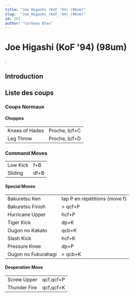 ```yaml
---
title: "Joe Higashi (KoF '94) (98um)"
slug:  "Joe_Higashi_(KoF_'94)_(98um)"
id: 253
author: "Corbeau Bleu"
---
```


# Joe Higashi (KoF '94) (98um)

.

## Introduction

## Liste des coups

### Coups Normaux

#### Choppes

|                |               |
|----------------|---------------|
| Knees of Hades | Proche, b/f+C |
| Leg Throw      | Proche, b/f+D |

### Command Moves

|          |      |
|----------|------|
| Low Kick | f+B  |
| Sliding  | df+B |

#### Special Moves

|                     |                               |
|---------------------|-------------------------------|
| Bakuretsu Ken       | tap P en répétitions (move f) |
| Bakuretsu Finish    | \> qcf+P                      |
| Hurricane Upper     | hcf+P                         |
| Tiger Kick          | dp+K                          |
| Ougon no Kakato     | qcb+K                         |
| Slash Kick          | hcf+K                         |
| Pressure Knee       | dp+P                          |
| Ougon no Fukurahagi | \> qcb+K                      |

#### Desperation Move

|              |           |
|--------------|-----------|
| Screw Upper  | qcf,qcf+P |
| Thunder Fire | qcf,qcf+K |
